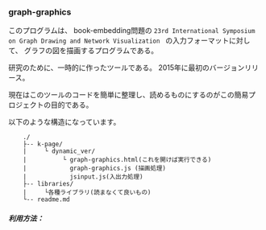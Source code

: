 ### graph-graphics


このプログラムは、
book-embedding問題の
`23rd International Symposium on Graph Drawing and Network Visualization `
の入力フォーマットに対して、
グラフの図を描画するプログラムである。

研究のために、一時的に作ったツールである。
2015年に最初のバージョンリリース。

現在はこのツールのコードを簡単に整理し、読めるものにするのがこの簡易プロジェクトの目的である。

以下のような構造になっています。

```
	./
	├-- k-page/
	|     └ dynamic_ver/
	|          └ graph-graphics.html(これを開けば実行できる)
	|            graph-graphics.js (描画処理)
	|            jsinput.js(入出力処理)
	├-- libraries/
 	|     └各種ライブラリ(読まなくて良いもの)
	└-- readme.md
```


##### 利用方法：

```
````
